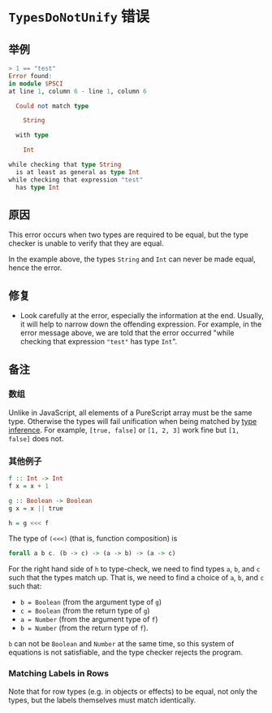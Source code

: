 # `TypesDoNotUnify` 错误

## 举例

```purescript
> 1 == "test"
Error found:
in module $PSCI
at line 1, column 6 - line 1, column 6

  Could not match type

    String

  with type

    Int   

while checking that type String
  is at least as general as type Int
while checking that expression "test"
  has type Int
```

## 原因

This error occurs when two types are required to be equal, but the type checker is unable to verify that they are equal.

In the example above, the types `String` and `Int` can never be made equal, hence the error.

## 修复

- Look carefully at the error, especially the information at the end. Usually, it will help to narrow down the offending expression. For example, in the error message above, we are told that the error occurred "while checking that expression `"test"` has type `Int`".

## 备注
### 数组

Unlike in JavaScript, all elements of a PureScript array must be the same type. Otherwise the types will fail unification when being matched by [type inference](https://en.wikipedia.org/wiki/Unification_(computer_science)#Application:_Type_inference). For example, ```[true, false]``` or ```[1, 2, 3]``` work fine but ```[1, false]``` does not.

### 其他例子

```purescript
f :: Int -> Int
f x = x + 1

g :: Boolean -> Boolean
g x = x || true

h = g <<< f
```

The type of `(<<<)` (that is, function composition) is

```purescript
forall a b c. (b -> c) -> (a -> b) -> (a -> c)
```

For the right hand side of `h` to type-check, we need to find types `a`, `b`, and `c` such that the types match up. That is, we need to find a choice of `a`, `b`, and `c` such that:

- `b = Boolean` (from the argument type of `g`)
- `c = Boolean` (from the return type of `g`)
- `a = Number` (from the argument type of `f`)
- `b = Number` (from the return type of `f`).

`b` can not be `Boolean` and `Number` at the same time, so this system of equations is not satisfiable, and the type checker rejects the program.

### Matching Labels in Rows

Note that for row types (e.g. in objects or effects) to be equal, not only the types, but the labels themselves must match identically.
